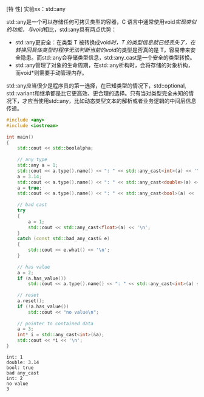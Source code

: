 [特 性] 实验xx：std::any

std::any是一个可以存储任何可拷贝类型的容器，C 语言中通常使用void*实现类似的功能，与void*相比，std::any具有两点优势：

- std::any更安全：在类型 T 被转换成void*时，T 的类型信息就已经丢失了，在转换回具体类型时程序无法判断当前的void*的类型是否真的是 T，容易带来安全隐患。而std::any会存储类型信息，std::any_cast是一个安全的类型转换。
- std::any管理了对象的生命周期，在std::any析构时，会将存储的对象析构，而void*则需要手动管理内存。

std::any应当很少是程序员的第一选择，在已知类型的情况下，std::optional, std::variant和继承都是比它更高效、更合理的选择。只有当对类型完全未知的情况下，才应当使用std::any，比如动态类型文本的解析或者业务逻辑的中间层信息传递。


```cpp
#include <any>
#include <iostream>
 
int main()
{
    std::cout << std::boolalpha;
 
    // any type
    std::any a = 1;
    std::cout << a.type().name() << ": " << std::any_cast<int>(a) << '\n';
    a = 3.14;
    std::cout << a.type().name() << ": " << std::any_cast<double>(a) << '\n';
    a = true;
    std::cout << a.type().name() << ": " << std::any_cast<bool>(a) << '\n';
 
    // bad cast
    try
    {
        a = 1;
        std::cout << std::any_cast<float>(a) << '\n';
    }
    catch (const std::bad_any_cast& e)
    {
        std::cout << e.what() << '\n';
    }
 
    // has value
    a = 2;
    if (a.has_value())
        std::cout << a.type().name() << ": " << std::any_cast<int>(a) << '\n';
 
    // reset
    a.reset();
    if (!a.has_value())
        std::cout << "no value\n";
 
    // pointer to contained data
    a = 3;
    int* i = std::any_cast<int>(&a);
    std::cout << *i << '\n';
}
```

```
int: 1
double: 3.14
bool: true
bad any_cast
int: 2
no value
3
```
